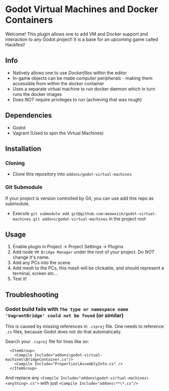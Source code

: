 # Godot Virtual Machines and Docker Containers

Welcome!
This plugin allows one to add VM and Docker support and interaction to any Godot project!
It is a base for an upcoming game called Hackfest!

## Info
- Natively allows one to use *Dockerfiles* within the editor
- In-game objects can be made computer peripherals - making them accessible from within the docker container
- Uses a separate virtual machine to run docker daemon
which in turn runs the docker images
- Does *NOT* require privileges to run (achieving that was rough)

## Dependencies

- Godot
- Vagrant (Used to spin the Virtual Machines)

## Installation

### Cloning

- Clone this repository into `addons/godot-virtual-machines`

### Git Submodule

If your project is version controlled by Git, 
you can use add this repo as submodule.

- Execute `git submodule add git@github.com:meowxiik/godot-virtual-machines.git addons/godot-virtual-machines` in the project root


## Usage

1. Enable plugin in Project -> Project Settings -> Plugins
2. Add node `VM Bridge Manager` under the root of your project. Do *NOT* change it's name.
3. Add any PCs into the scene
4. Add mesh to the PCs, this mesh will be clickable, and should represent a terminal, screen etc...
5. Test it!

## Troubleshooting

### Godot build fails with `The type or namespace name 'VagrantBridge' could not be found` (or similar)

This is caused by missing references in `.csproj` file.
One needs to reference `.cs` files, because Godot does not do that automatically.

Search your `.csproj` file for lines like so:

```
  <ItemGroup>
    <Compile Include="addons\godot-virtual-machines\BridgeContainer.cs"/>
    <Compile Include="Properties\AssemblyInfo.cs" />
  </ItemGroup>
```

And replace any `<Compile Include="addons\godot-virtual-machines\<anything>.cs">`
with just `<Compile Include="addons\**\*.cs"/>`

